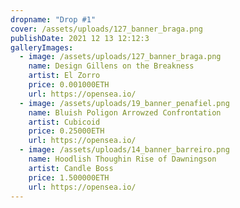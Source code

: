 ```yaml
---
dropname: "Drop #1"
cover: /assets/uploads/127_banner_braga.png
publishDate: 2021 12 13 12:12:3
galleryImages:
  - image: /assets/uploads/127_banner_braga.png
    name: Design Gillens on the Breakness
    artist: El Zorro
    price: 0.001000ETH
    url: https://opensea.io/
  - image: /assets/uploads/19_banner_penafiel.png
    name: Bluish Poligon Arrowzed Confrontation
    artist: Cubicoid
    price: 0.25000ETH
    url: https://opensea.io/
  - image: /assets/uploads/14_banner_barreiro.png
    name: Hoodlish Thoughin Rise of Dawningson
    artist: Candle Boss
    price: 1.500000ETH
    url: https://opensea.io/
---
```

